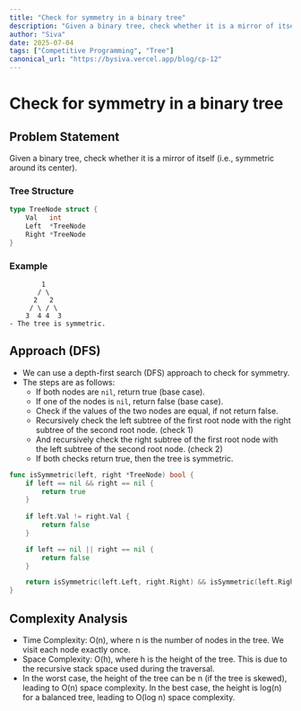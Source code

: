 ```yaml
---
title: "Check for symmetry in a binary tree"
description: "Given a binary tree, check whether it is a mirror of itself"
author: "Siva"
date: 2025-07-04
tags: ["Competitive Programming", "Tree"]
canonical_url: "https://bysiva.vercel.app/blog/cp-12"
---
```


# Check for symmetry in a binary tree
## Problem Statement
Given a binary tree, check whether it is a mirror of itself (i.e., symmetric around its center).

### Tree Structure
```go
type TreeNode struct {
    Val   int
    Left  *TreeNode
    Right *TreeNode
}
```

### Example
```tree
        1
       / \
      2   2
     / \ / \
    3  4 4  3
- The tree is symmetric.
```

## Approach (DFS)
- We can use a depth-first search (DFS) approach to check for symmetry.
- The steps are as follows:
    - If both nodes are `nil`, return true (base case).
    - If one of the nodes is `nil`, return false (base case).
    - Check if the values of the two nodes are equal, if not return false.
    - Recursively check the left subtree of the first root node with the right subtree of the second root node. (check 1)
    - And recursively check the right subtree of the first root node with the left subtree of the second root node. (check 2)
    - If both checks return true, then the tree is symmetric.
```go
func isSymmetric(left, right *TreeNode) bool {
	if left == nil && right == nil {
		return true
	}
	
	if left.Val != right.Val {
		return false
	}

	if left == nil || right == nil {
		return false 
	}

	return isSymmetric(left.Left, right.Right) && isSymmetric(left.Right, right.Left)
}
```

## Complexity Analysis
- Time Complexity: O(n), where n is the number of nodes in the tree. We visit each node exactly once.
- Space Complexity: O(h), where h is the height of the tree. This is due to the recursive stack space used during the traversal.
- In the worst case, the height of the tree can be n (if the tree is skewed), leading to O(n) space complexity. In the best case, the height is log(n) for a balanced tree, leading to O(log n) space complexity.